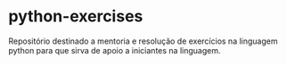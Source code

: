 # python-exercises
Repositório destinado a mentoria e resolução de exercícios na linguagem python para que sirva de apoio a iniciantes na linguagem.
